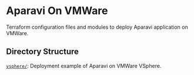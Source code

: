 # Aparavi On VMWare

Terraform configuration files and modules to deploy Aparavi application on
VMWare.

## Directory Structure

[`vsphere/`](ec2/): Deployment example of Aparavi on VMWare VSphere.
